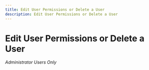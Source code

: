 ```yaml
---
title: Edit User Permissions or Delete a User
description: Edit User Permissions or Delete a User
---
```

# Edit User Permissions or Delete a User

<!-- It looks like the account owner can't change his/her own permissions. Probably a superuser has to do that.-->

<!-- I don't see the ability to change which advertisers the user has access to, so I guess that all advertisers in the account are available to all of the users. Verify if only the account owner can edit/delete users. -->

*Administrator Users Only*
